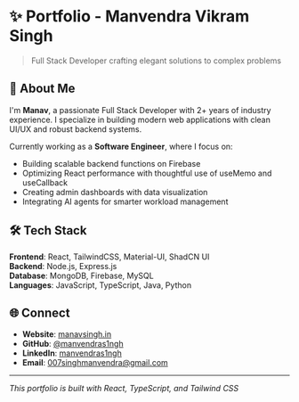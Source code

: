 # ✨ Portfolio - Manvendra Vikram Singh

> Full Stack Developer crafting elegant solutions to complex problems

## 👋 About Me

I'm **Manav**, a passionate Full Stack Developer with 2+ years of industry experience. I specialize in building modern web applications with clean UI/UX and robust backend systems.

Currently working as a **Software Engineer**, where I focus on:

- Building scalable backend functions on Firebase
- Optimizing React performance with thoughtful use of useMemo and useCallback
- Creating admin dashboards with data visualization
- Integrating AI agents for smarter workload management

## 🛠️ Tech Stack

**Frontend**: React, TailwindCSS, Material-UI, ShadCN UI  
**Backend**: Node.js, Express.js  
**Database**: MongoDB, Firebase, MySQL  
**Languages**: JavaScript, TypeScript, Java, Python

## 🌐 Connect

- **Website**: [manavsingh.in](https://manavsingh.in)
- **GitHub**: [@manvendras1ngh](https://github.com/manvendras1ngh)
- **LinkedIn**: [manvendras1ngh](https://www.linkedin.com/in/manvendras1ngh/)
- **Email**: [007singhmanvendra@gmail.com](mailto:007singhmanvendra@gmail.com)

---

_This portfolio is built with React, TypeScript, and Tailwind CSS_
